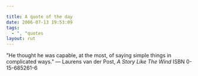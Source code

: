 ```yaml
---

title: A quote of the day
date: 2006-07-13 19:53:09
tags:
  - ", "quotes
layout: rut
---
```


"He thought he was capable, at the most, of saying simple things in complicated ways." &mdash; Laurens van der Post, <em>A Story Like The Wind</em>  ISBN 0-15-685261-6

